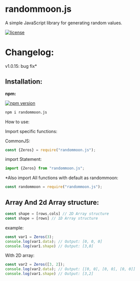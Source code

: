 # randommoon.js
A simple JavaScript library for generating random values.

[![license](https://img.shields.io/badge/license-MIT_license%20-darkgreen?style=flat-square)](/LICENSE)
# Changelog:
v1.0.15:
bug fix*
## Installation:

**npm:**

[![npm version](https://img.shields.io/badge/npm-v1.0.15-blue?style=flat-square)](https://www.npmjs.com/package/randommoon.js)
```bash
npm i randommoon.js
```
How to use:

Import specific functions:

CommonJS:
```javascript
const {Zeros} = require("randommoon.js");
```
import Statement:

```javascript
import {Zeros} from "randommoon.js";
```
*Also import All functions with default as randommoon:
```javascript
const randommoon = require("randommoon.js");
```


## Array And 2d Array structure:
```javascript
const shape = [rows,cols] // 2D Array structure
const shape = [rows] // 1D Array structure
```
example:
```javascript
const var1 = Zeros(3); 
console.log(var1.data); // Output: [0, 0, 0]
console.log(var1.shape) // Output: [3,0]
```
With 2D array:
```javascript
const var2 = Zeros([3, 2]); 
console.log(var2.data); // Output: [[0, 0], [0, 0], [0, 0]]
console.log(var1.shape) // Output: [3,2]
```
